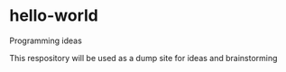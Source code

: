# hello-world
Programming ideas

This respository will be used as a dump site for ideas and brainstorming
